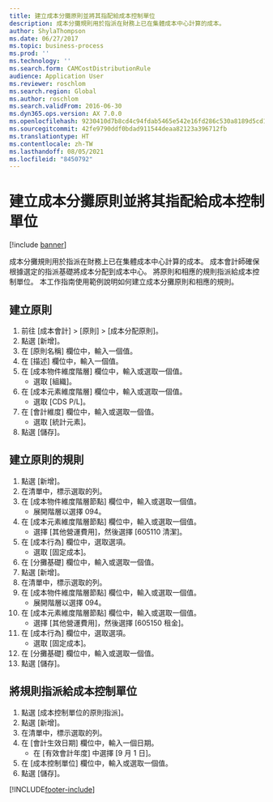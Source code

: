 ```yaml
---
title: 建立成本分攤原則並將其指配給成本控制單位
description: 成本分攤規則用於指派在財務上已在集體成本中心計算的成本。
author: ShylaThompson
ms.date: 06/27/2017
ms.topic: business-process
ms.prod: ''
ms.technology: ''
ms.search.form: CAMCostDistributionRule
audience: Application User
ms.reviewer: roschlom
ms.search.region: Global
ms.author: roschlom
ms.search.validFrom: 2016-06-30
ms.dyn365.ops.version: AX 7.0.0
ms.openlocfilehash: 9230410d7b8cd4c94fdab5465e542e16fd286c530a8189d5cd1eca825bb1faf4
ms.sourcegitcommit: 42fe9790ddf0bdad911544deaa82123a396712fb
ms.translationtype: HT
ms.contentlocale: zh-TW
ms.lasthandoff: 08/05/2021
ms.locfileid: "8450792"
---
```

# <a name="create-and-assign-a-cost-distribution-policy-to-a-cost-control-unit"></a>建立成本分攤原則並將其指配給成本控制單位

[!include [banner](../../includes/banner.md)]

成本分攤規則用於指派在財務上已在集體成本中心計算的成本。 成本會計師確保根據選定的指派基礎將成本分配到成本中心。 將原則和相應的規則指派給成本控制單位。 本工作指南使用範例說明如何建立成本分攤原則和相應的規則。


## <a name="create-a-policy"></a>建立原則
1. 前往 [成本會計] > [原則] > [成本分配原則]。
2. 點選 [新增]。
3. 在 [原則名稱] 欄位中，輸入一個值。
4. 在 [描述] 欄位中，輸入一個值。
5. 在 [成本物件維度階層] 欄位中，輸入或選取一個值。
    * 選取 [組織]。  
6. 在 [成本元素維度階層] 欄位中，輸入或選取一個值。
    * 選取 [CDS P/L]。  
7. 在 [會計維度] 欄位中，輸入或選取一個值。
    * 選取 [統計元素]。  
8. 點選 [儲存]。

## <a name="create-rules-for-the-policy"></a>建立原則的規則
1. 點選 [新增]。
2. 在清單中，標示選取的列。
3. 在 [成本物件維度階層節點] 欄位中，輸入或選取一個值。
    * 展開階層以選擇 094。  
4. 在 [成本元素維度階層節點] 欄位中，輸入或選取一個值。
    * 選擇 [其他營運費用]，然後選擇 [605110 清潔]。  
5. 在 [成本行為] 欄位中，選取選項。
    * 選取 [固定成本]。  
6. 在 [分攤基礎] 欄位中，輸入或選取一個值。
7. 點選 [新增]。
8. 在清單中，標示選取的列。
9. 在 [成本物件維度階層節點] 欄位中，輸入或選取一個值。
    * 展開階層以選擇 094。  
10. 在 [成本元素維度階層節點] 欄位中，輸入或選取一個值。
    * 選擇 [其他營運費用]，然後選擇 [605150 租金]。  
11. 在 [成本行為] 欄位中，選取選項。
    * 選取 [固定成本]。  
12. 在 [分攤基礎] 欄位中，輸入或選取一個值。
13. 點選 [儲存]。

## <a name="assign-rules-to-a-cost-control-unit"></a>將規則指派給成本控制單位
1. 點選 [成本控制單位的原則指派]。
2. 點選 [新增]。
3. 在清單中，標示選取的列。
4. 在 [會計生效日期] 欄位中，輸入一個日期。
    * 在 [有效會計年度] 中選擇 [9 月 1 日]。  
5. 在 [成本控制單位] 欄位中，輸入或選取一個值。
6. 點選 [儲存]。



[!INCLUDE[footer-include](../../../includes/footer-banner.md)]